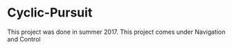 # Cyclic-Pursuit
This project was done in summer 2017.  This project comes under Navigation and Control
